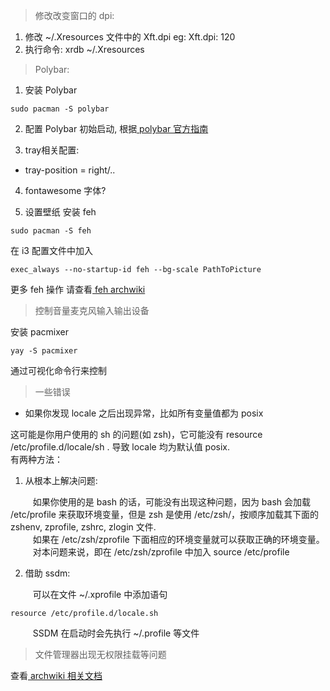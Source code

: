 > 修改改变窗口的 dpi: 


  1.  修改 ~/.Xresources 文件中的 Xft.dpi
      eg: Xft.dpi: 120
  2.  执行命令: xrdb ~/.Xresources
> Polybar:


1. 安装 Polybar
```
sudo pacman -S polybar
```
2. 配置 Polybar 初始启动, 根据[ polybar 官方指南](https://github.com/polybar/polybar/wiki)

3. tray相关配置:
- tray-position = right/..

4. fontawesome 字体?

5. 设置壁纸
安装 feh
```
sudo pacman -S feh
```
在 i3 配置文件中加入
```
exec_always --no-startup-id feh --bg-scale PathToPicture
```
更多 feh 操作 请查看[ feh archwiki](https://wiki.archlinux.org/title/Feh_(%E7%AE%80%E4%BD%93%E4%B8%AD%E6%96%87))
> 控制音量麦克风输入输出设备

安装 pacmixer
```
yay -S pacmixer
```
通过可视化命令行来控制
> 一些错误

- 如果你发现 locale 之后出现异常，比如所有变量值都为 posix <br>

这可能是你用户使用的 sh 的问题(如 zsh)，它可能没有 resource /etc/profile.d/locale/sh . 导致 locale 均为默认值 posix. <br>
有两种方法：
1. 从根本上解决问题: 

$\qquad$ 如果你使用的是 bash 的话，可能没有出现这种问题，因为 bash 会加载 /etc/profile 来获取环境变量，但是 zsh 是使用 /etc/zsh/，按顺序加载其下面的 zshenv, zprofile, zshrc, zlogin 文件.\
$\qquad$ 如果在 /etc/zsh/zprofile 下面相应的环境变量就可以获取正确的环境变量。\
$\qquad$ 对本问题来说，即在 /etc/zsh/zprofile 中加入 source /etc/profile

2. 借助 ssdm:

$\qquad$ 可以在文件 ~/.xprofile 中添加语句
```
resource /etc/profile.d/locale.sh
```
$\qquad$ SSDM 在启动时会先执行 ~/.profile 等文件

> 文件管理器出现无权限挂载等问题

查看[ archwiki 相关文档](https://wiki.archlinux.org/title/PCManFM_(%E7%AE%80%E4%BD%93%E4%B8%AD%E6%96%87)#%E6%8C%82%E8%BD%BD%E8%AE%BE%E5%A4%87%E6%97%B6%E5%80%99%E6%8F%90%E9%86%92_%22Not_authorized%22)
